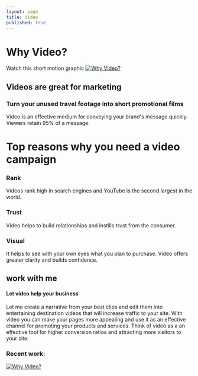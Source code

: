 ```yaml
---
layout: page
title: Video
published: true
---
```


# Why Video?
Watch this short motion graphic
[![Why Video?](http://img.youtube.com/vi/VgIPMffAnoo/0.jpg)](http://www.youtube.com/watch?v=VgIPMffAnoo)

## Videos are great for marketing

### Turn your unused travel footage into short promotional films
Video is an effective medium for conveying your brand's message quickly. Viewers retain 95% of a message.

# Top reasons why you need a video campaign

### Rank
Videos rank high in search engines and YouTube is the second largest in the world.

### Trust
Video helps to build relationships and instills trust from the consumer.

### Visual
It helps to see with your own eyes what you plan to purchase. Video offers greater clarity and builds confidence.


## work with me

#### Let video help your business
Let me create a narrative from your best clips and edit them into entertaining destination videos that will increase traffic to your site. With video you can make your pages more appealing and use it as an effective channel for promoting your products and services. Think of video as a an effective tool for higher conversion ratios and attracting more visitors to your site.

### Recent work:
[![Why Video?](http://img.youtube.com/vi/PJ27u4tHZk4/0.jpg)](http://www.youtube.com/watch?v=PJ27u4tHZk4)

